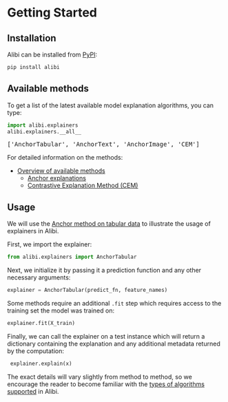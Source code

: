 # Getting Started

## Installation
Alibi can be installed from [PyPI](https://pypi.org/project/alibi):
```bash
pip install alibi
```

## Available methods
To get a list of the latest available model explanation algorithms, you can type:
```python
import alibi.explainers
alibi.explainers.__all__
```
<div class="highlight"><pre>
['AnchorTabular', 'AnchorText', 'AnchorImage', 'CEM'] 
</pre></div>

For detailed information on the methods:
*  [Overview of available methods](../overview/algorithms.md)
    * [Anchor explanations](../methods/Anchors.ipynb)
    * [Contrastive Explanation Method (CEM)](../methods/CEM.ipynb)

## Usage
We will use the [Anchor method on tabular data](../methods/Anchors.ipynb#Tabular-Data) to illustrate
the usage of explainers in Alibi.

First, we import the explainer:
```python
from alibi.explainers import AnchorTabular
```
Next, we initialize it by passing it a prediction function and any other necessary arguments:
```python
explainer = AnchorTabular(predict_fn, feature_names)
```
Some methods require an additional `.fit` step which requires access to the training set the model
was trained on:
```python
explainer.fit(X_train)
```
Finally, we can call the explainer on a test instance which will return a dictionary containing the
explanation and any additional metadata returned by the computation:
```python
 explainer.explain(x)
```
The exact details will vary slightly from method to method, so we encourage the reader to become
familiar with the [types of algorithms supported](../overview/algorithms.md) in Alibi.